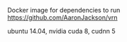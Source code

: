 Docker image for dependencies to run https://github.com/AaronJackson/vrn

ubuntu 14.04, nvidia cuda 8, cudnn 5